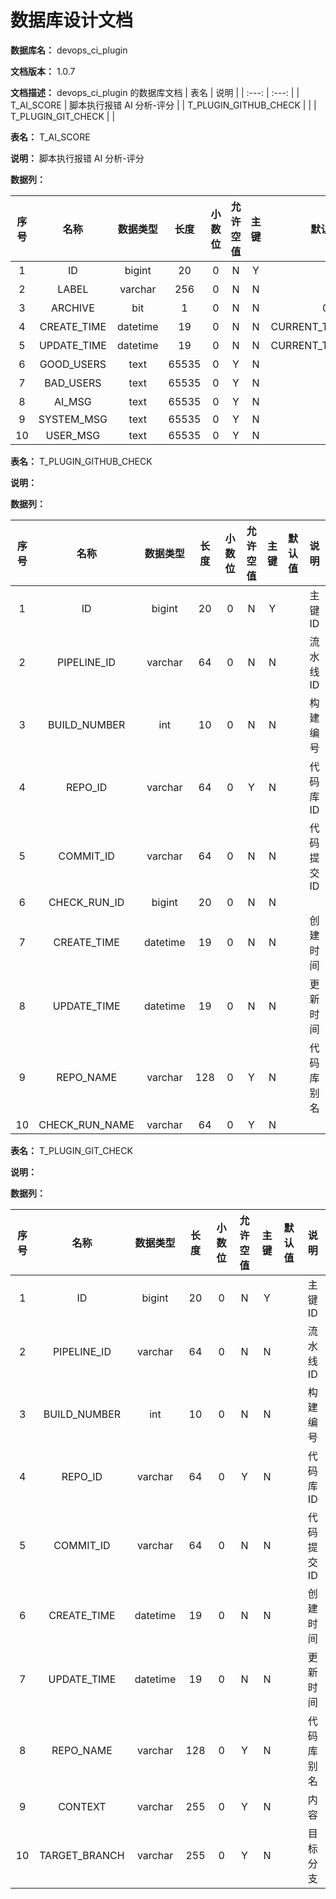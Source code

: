 # 数据库设计文档

**数据库名：** devops_ci_plugin

**文档版本：** 1.0.7

**文档描述：** devops_ci_plugin 的数据库文档
| 表名                  | 说明       |
| :---: | :---: |
| T_AI_SCORE | 脚本执行报错 AI 分析-评分 |
| T_PLUGIN_GITHUB_CHECK |  |
| T_PLUGIN_GIT_CHECK |  |

**表名：** <a>T_AI_SCORE</a>

**说明：** 脚本执行报错 AI 分析-评分

**数据列：**

| 序号 | 名称 | 数据类型 |  长度  | 小数位 | 允许空值 | 主键 | 默认值 | 说明 |
| :---: | :---: | :---: | :---: | :---: | :---: | :---: | :---: | :---: |
|  1   | ID |   bigint   | 20 |   0    |    N     |  Y   |       | 主键 ID  |
|  2   | LABEL |   varchar   | 256 |   0    |    N     |  N   |       | 任务 ID  |
|  3   | ARCHIVE |   bit   | 1 |   0    |    N     |  N   |   0    | 是否已归档  |
|  4   | CREATE_TIME |   datetime   | 19 |   0    |    N     |  N   |   CURRENT_TIMESTAMP    | 创建时间  |
|  5   | UPDATE_TIME |   datetime   | 19 |   0    |    N     |  N   |   CURRENT_TIMESTAMP    | 更新时间  |
|  6   | GOOD_USERS |   text   | 65535 |   0    |    Y     |  N   |       | 赞的人  |
|  7   | BAD_USERS |   text   | 65535 |   0    |    Y     |  N   |       | 踩的人  |
|  8   | AI_MSG |   text   | 65535 |   0    |    Y     |  N   |       | 大模型生成的内容  |
|  9   | SYSTEM_MSG |   text   | 65535 |   0    |    Y     |  N   |       | Promptforsystem  |
|  10   | USER_MSG |   text   | 65535 |   0    |    Y     |  N   |       | Promptforuser  |

**表名：** <a>T_PLUGIN_GITHUB_CHECK</a>

**说明：** 

**数据列：**

| 序号 | 名称 | 数据类型 |  长度  | 小数位 | 允许空值 | 主键 | 默认值 | 说明 |
| :---: | :---: | :---: | :---: | :---: | :---: | :---: | :---: | :---: |
|  1   | ID |   bigint   | 20 |   0    |    N     |  Y   |       | 主键 ID  |
|  2   | PIPELINE_ID |   varchar   | 64 |   0    |    N     |  N   |       | 流水线 ID  |
|  3   | BUILD_NUMBER |   int   | 10 |   0    |    N     |  N   |       | 构建编号  |
|  4   | REPO_ID |   varchar   | 64 |   0    |    Y     |  N   |       | 代码库 ID  |
|  5   | COMMIT_ID |   varchar   | 64 |   0    |    N     |  N   |       | 代码提交 ID  |
|  6   | CHECK_RUN_ID |   bigint   | 20 |   0    |    N     |  N   |       |   |
|  7   | CREATE_TIME |   datetime   | 19 |   0    |    N     |  N   |       | 创建时间  |
|  8   | UPDATE_TIME |   datetime   | 19 |   0    |    N     |  N   |       | 更新时间  |
|  9   | REPO_NAME |   varchar   | 128 |   0    |    Y     |  N   |       | 代码库别名  |
|  10   | CHECK_RUN_NAME |   varchar   | 64 |   0    |    Y     |  N   |       |   |

**表名：** <a>T_PLUGIN_GIT_CHECK</a>

**说明：** 

**数据列：**

| 序号 | 名称 | 数据类型 |  长度  | 小数位 | 允许空值 | 主键 | 默认值 | 说明 |
| :---: | :---: | :---: | :---: | :---: | :---: | :---: | :---: | :---: |
|  1   | ID |   bigint   | 20 |   0    |    N     |  Y   |       | 主键 ID  |
|  2   | PIPELINE_ID |   varchar   | 64 |   0    |    N     |  N   |       | 流水线 ID  |
|  3   | BUILD_NUMBER |   int   | 10 |   0    |    N     |  N   |       | 构建编号  |
|  4   | REPO_ID |   varchar   | 64 |   0    |    Y     |  N   |       | 代码库 ID  |
|  5   | COMMIT_ID |   varchar   | 64 |   0    |    N     |  N   |       | 代码提交 ID  |
|  6   | CREATE_TIME |   datetime   | 19 |   0    |    N     |  N   |       | 创建时间  |
|  7   | UPDATE_TIME |   datetime   | 19 |   0    |    N     |  N   |       | 更新时间  |
|  8   | REPO_NAME |   varchar   | 128 |   0    |    Y     |  N   |       | 代码库别名  |
|  9   | CONTEXT |   varchar   | 255 |   0    |    Y     |  N   |       | 内容  |
|  10   | TARGET_BRANCH |   varchar   | 255 |   0    |    Y     |  N   |       | 目标分支  |
